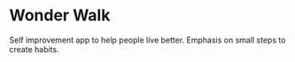 # Wonder Walk

Self improvement app to help people live better. Emphasis on small steps to create habits. 